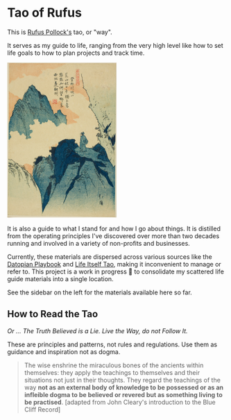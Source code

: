 # Tao of Rufus

This is [Rufus Pollock's](https://rufuspollock) tao, or "way". 

It serves as my guide to life, ranging from the very high level like how to set life goals to how to plan projects and track time.

<img src="/assets/climbing-mountain-liuzhou.jpg" alt="" width="50%" />

It is also a guide to what I stand for and how I go about things. It is distilled from the operating principles I've discovered over more than two decades running and involved in a variety of non-profits and businesses. 

Currently, these materials are dispersed across various sources like the [Datopian Playbook](https://datopian.com/playbook/) and [Life Itself Tao](https://lifeitself.org/tao/), making it inconvenient to manage or refer to. This project is a work in progress 🚧 to  consolidate my scattered life guide materials into a single location.

See the sidebar on the left for the materials available here so far.

## How to Read the Tao

*Or ... The Truth Believed is a Lie. Live the Way, do not Follow It.*

These are principles and patterns, not rules and regulations. Use them as guidance and inspiration not as dogma.

> The wise enshrine the miraculous bones of the ancients within themselves: they apply the teachings to themselves and their situations not just in their thoughts. They regard the teachings of the way **not as an external body of knowledge to be possessed or as an infleible dogma to be believed or revered but as something living to be practised**. [adapted from John Cleary's introduction to the Blue Cliff Record]

